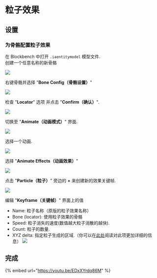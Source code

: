# 粒子效果

## 设置

### 为骨骼配置粒子效果

在 Blockbench 中打开 `.iaentitymodel` 模型文件.\
创建一个任意名称的新骨骼

![](<../../../../.gitbook/assets/image (78) (1) (1).png>)

右键骨骼并选择 "**Bone Config（骨骼设置）**"

![](<../../../../.gitbook/assets/image (68) (1).png>)

检查 "**Locator**" 选项 并点击 "**Confirm（确认）**".

![](<../../../../.gitbook/assets/image (67) (1) (1).png>)

切换至 "**Animate（动画模式）**" 界面.

![](<../../../../.gitbook/assets/image (85).png>)

选择一个动画.

![](<../../../../.gitbook/assets/image (92) (1) (1).png>)

选择 "**Animate Effects（动画效果）**"

![](<../../../../.gitbook/assets/image (44) (1).png>)

点击 "**Particle（粒子）**" 旁边的 **+** 来创建新的效果关键帧.

![](<../../../../.gitbook/assets/image (64) (1).png>)

编辑 "**Keyframe（关键帧）**" 界面上的值

* Name: 粒子名称（原版的粒子效果名称）
* Bone (locator): 使用粒子效果的骨骼
* Speed: 粒子消失的速度(数值越大粒子消散的越快).
* Count: 粒子的数量.
* XYZ delta: 指定粒子生成的区域.（你可以在[此处](https://wiki.biligame.com/mc/%E5%91%BD%E4%BB%A4/particle)阅读对此项更加详细的信息）
![](<../../../../.gitbook/assets/image (69) (1).png>)


## 完成

{% embed url="https://youtu.be/EDxXYrdq86M" %}
